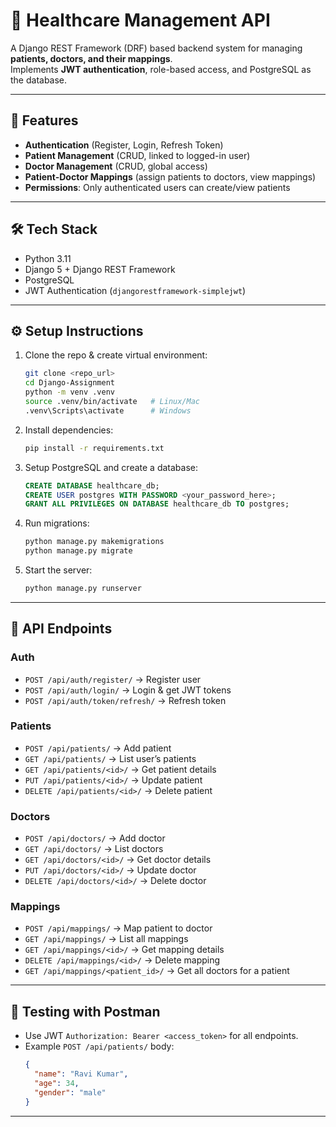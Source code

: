 # 🏥 Healthcare Management API

A Django REST Framework (DRF) based backend system for managing **patients, doctors, and their mappings**.  
Implements **JWT authentication**, role-based access, and PostgreSQL as the database.  

---

## 🚀 Features
- **Authentication** (Register, Login, Refresh Token)  
- **Patient Management** (CRUD, linked to logged-in user)  
- **Doctor Management** (CRUD, global access)  
- **Patient-Doctor Mappings** (assign patients to doctors, view mappings)  
- **Permissions**: Only authenticated users can create/view patients  

---

## 🛠 Tech Stack
- Python 3.11  
- Django 5 + Django REST Framework  
- PostgreSQL  
- JWT Authentication (`djangorestframework-simplejwt`)  

---

## ⚙️ Setup Instructions
1. Clone the repo & create virtual environment:
   ```bash
   git clone <repo_url>
   cd Django-Assignment
   python -m venv .venv
   source .venv/bin/activate   # Linux/Mac
   .venv\Scripts\activate      # Windows
   ```

2. Install dependencies:
   ```bash
   pip install -r requirements.txt
   ```

3. Setup PostgreSQL and create a database:
   ```sql
   CREATE DATABASE healthcare_db;
   CREATE USER postgres WITH PASSWORD <your_password_here>;
   GRANT ALL PRIVILEGES ON DATABASE healthcare_db TO postgres;
   ```

4. Run migrations:
   ```bash
   python manage.py makemigrations
   python manage.py migrate
   ```

5. Start the server:
   ```bash
   python manage.py runserver
   ```

---

## 🔑 API Endpoints

### Auth
- `POST /api/auth/register/` → Register user  
- `POST /api/auth/login/` → Login & get JWT tokens  
- `POST /api/auth/token/refresh/` → Refresh token  

### Patients
- `POST /api/patients/` → Add patient  
- `GET /api/patients/` → List user’s patients  
- `GET /api/patients/<id>/` → Get patient details  
- `PUT /api/patients/<id>/` → Update patient  
- `DELETE /api/patients/<id>/` → Delete patient  

### Doctors
- `POST /api/doctors/` → Add doctor  
- `GET /api/doctors/` → List doctors  
- `GET /api/doctors/<id>/` → Get doctor details  
- `PUT /api/doctors/<id>/` → Update doctor  
- `DELETE /api/doctors/<id>/` → Delete doctor  

### Mappings
- `POST /api/mappings/` → Map patient to doctor  
- `GET /api/mappings/` → List all mappings  
- `GET /api/mappings/<id>/` → Get mapping details  
- `DELETE /api/mappings/<id>/` → Delete mapping  
- `GET /api/mappings/<patient_id>/` → Get all doctors for a patient  

---

## 🧪 Testing with Postman
- Use JWT `Authorization: Bearer <access_token>` for all endpoints.  
- Example `POST /api/patients/` body:
  ```json
  {
    "name": "Ravi Kumar",
    "age": 34,
    "gender": "male"
  }
  ```

---

